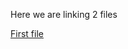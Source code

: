 Here we are linking 2 files

[First file](https://github.com/Prajwal2079/Solution/edit/main/Contact.md)
